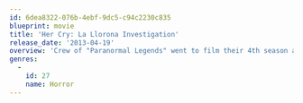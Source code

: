 ```yaml
---
id: 6dea8322-076b-4ebf-9dc5-c94c2230c835
blueprint: movie
title: 'Her Cry: La Llorona Investigation'
release_date: '2013-04-19'
overview: 'Crew of "Paranormal Legends" went to film their 4th season at the place where La Llorona (Weeping woman) was reportedly seen. Only thing that''s left was 17 hours of tapes and 2 camcorders.'
genres:
  -
    id: 27
    name: Horror
---
```


